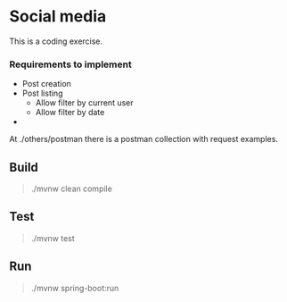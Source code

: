 # Social media

This is a coding exercise.

### Requirements to implement

- Post creation
- Post listing
  - Allow filter by current user
  - Allow filter by date
- 

At ./others/postman there is a postman collection with request examples.

## Build

> ./mvnw clean compile

## Test

> ./mvnw test

## Run

> ./mvnw spring-boot:run

